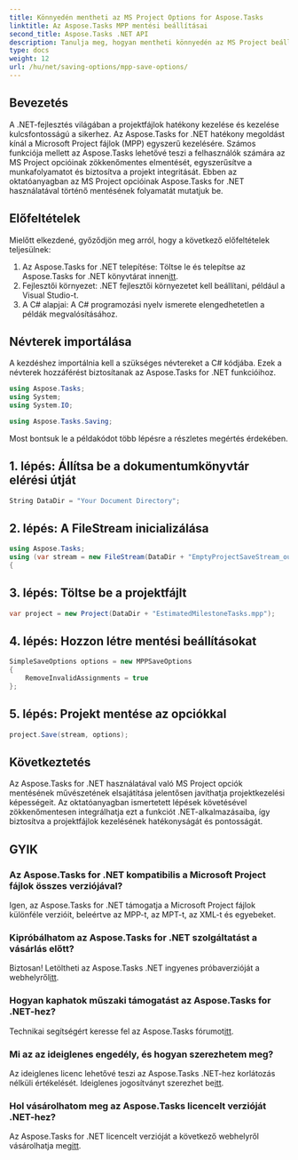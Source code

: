 ```yaml
---
title: Könnyedén mentheti az MS Project Options for Aspose.Tasks
linktitle: Az Aspose.Tasks MPP mentési beállításai
second_title: Aspose.Tasks .NET API
description: Tanulja meg, hogyan mentheti könnyedén az MS Project beállításait az Aspose.Tasks for .NET segítségével. Növelje projektmenedzsmentjének hatékonyságát.
type: docs
weight: 12
url: /hu/net/saving-options/mpp-save-options/
---
```

## Bevezetés
A .NET-fejlesztés világában a projektfájlok hatékony kezelése és kezelése kulcsfontosságú a sikerhez. Az Aspose.Tasks for .NET hatékony megoldást kínál a Microsoft Project fájlok (MPP) egyszerű kezelésére. Számos funkciója mellett az Aspose.Tasks lehetővé teszi a felhasználók számára az MS Project opcióinak zökkenőmentes elmentését, egyszerűsítve a munkafolyamatot és biztosítva a projekt integritását. Ebben az oktatóanyagban az MS Project opcióinak Aspose.Tasks for .NET használatával történő mentésének folyamatát mutatjuk be.
## Előfeltételek
Mielőtt elkezdené, győződjön meg arról, hogy a következő előfeltételek teljesülnek:
1. Az Aspose.Tasks for .NET telepítése: Töltse le és telepítse az Aspose.Tasks for .NET könyvtárat innen[itt](https://releases.aspose.com/tasks/net/).
2. Fejlesztői környezet: .NET fejlesztői környezetet kell beállítani, például a Visual Studio-t.
3. A C# alapjai: A C# programozási nyelv ismerete elengedhetetlen a példák megvalósításához.

## Névterek importálása
A kezdéshez importálnia kell a szükséges névtereket a C# kódjába. Ezek a névterek hozzáférést biztosítanak az Aspose.Tasks for .NET funkcióihoz.

```csharp
using Aspose.Tasks;
using System;
using System.IO;

using Aspose.Tasks.Saving;
```

Most bontsuk le a példakódot több lépésre a részletes megértés érdekében.
## 1. lépés: Állítsa be a dokumentumkönyvtár elérési útját
```csharp
String DataDir = "Your Document Directory";
```
## 2. lépés: A FileStream inicializálása
```csharp
using Aspose.Tasks;
using (var stream = new FileStream(DataDir + "EmptyProjectSaveStream_out.xml", FileMode.Create, FileAccess.Write))
{
```
## 3. lépés: Töltse be a projektfájlt
```csharp
var project = new Project(DataDir + "EstimatedMilestoneTasks.mpp");
```
## 4. lépés: Hozzon létre mentési beállításokat
```csharp
SimpleSaveOptions options = new MPPSaveOptions
{
	RemoveInvalidAssignments = true
};
```
## 5. lépés: Projekt mentése az opciókkal
```csharp
project.Save(stream, options);
```

## Következtetés
Az Aspose.Tasks for .NET használatával való MS Project opciók mentésének művészetének elsajátítása jelentősen javíthatja projektkezelési képességeit. Az oktatóanyagban ismertetett lépések követésével zökkenőmentesen integrálhatja ezt a funkciót .NET-alkalmazásaiba, így biztosítva a projektfájlok kezelésének hatékonyságát és pontosságát.

## GYIK
### Az Aspose.Tasks for .NET kompatibilis a Microsoft Project fájlok összes verziójával?
Igen, az Aspose.Tasks for .NET támogatja a Microsoft Project fájlok különféle verzióit, beleértve az MPP-t, az MPT-t, az XML-t és egyebeket.
### Kipróbálhatom az Aspose.Tasks for .NET szolgáltatást a vásárlás előtt?
 Biztosan! Letöltheti az Aspose.Tasks .NET ingyenes próbaverzióját a webhelyről[itt](https://releases.aspose.com/).
### Hogyan kaphatok műszaki támogatást az Aspose.Tasks for .NET-hez?
 Technikai segítségért keresse fel az Aspose.Tasks fórumot[itt](https://forum.aspose.com/c/tasks/15).
### Mi az az ideiglenes engedély, és hogyan szerezhetem meg?
 Az ideiglenes licenc lehetővé teszi az Aspose.Tasks .NET-hez korlátozás nélküli értékelését. Ideiglenes jogosítványt szerezhet be[itt](https://purchase.aspose.com/temporary-license/).
### Hol vásárolhatom meg az Aspose.Tasks licencelt verzióját .NET-hez?
 Az Aspose.Tasks for .NET licencelt verzióját a következő webhelyről vásárolhatja meg[itt](https://purchase.aspose.com/buy).